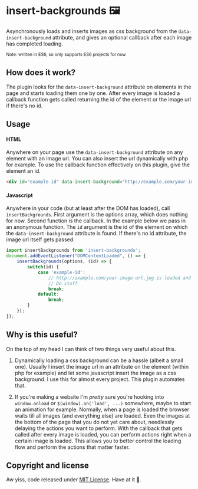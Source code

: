 # insert-backgrounds 🖼

Asynchronously loads and inserts images as css background from the `data-insert-background` attribute, and gives an optional callback after each image has completed loading.

<sup>Note: written in ES6, so only supports ES6 projects for now</sup>

## How does it work?

The plugin looks for the `data-insert-background` attribute on elements in the page and starts loading them one by one. After every image is loaded a callback function gets called returning the id of the element or the image url if there's no id. 

## Usage

#### HTML 

Anywhere on your page use the `data-insert-background` attribute on any element with an image url. You can also insert the url dynamically with php for example. To use the callback function effectively on this plugin, give the element an id.

```html
<div id="example-id" data-insert-background="http://example.com/your-image-url.jpg"></div>
```

#### Javascript 

Anywhere in your code (but at least after the DOM has loaded), call `insertBackgrounds`. First argument is the options array, which does nothing for now. Second function is the callback. In the example below we pass in an anonymous function. The `id` argument is the id of the element on which the `data-insert-background` attribute is found. If there's no id attribute, the image url itself gets passed. 

```javascript
import insertBackgrounds from 'insert-backgrounds';
document.addEventListener("DOMContentLoaded", () => {
    insertBackgrounds(options, (id) => {
        switch(id) {
            case 'example-id': 
                // http://example.com/your-image-url.jpg is loaded and inserted!
                // Do stuff
                break;
            default:
                break;
        }        
    });
});
```

## Why is this useful?

On the top of my head I can think of two things very useful about this. 

1. Dynamically loading a css background can be a hassle (albeit a small one). Usually I insert the image url in an attribute on the element (within php for example) and let some javascript insert the image as a css background. I use this for almost every project. This plugin automates that.

2. If you're making a website I'm *pretty* sure you're hooking into `window.onload` or `$(window).on('load', ...)` somewhere, maybe to start an animation for example. Normally, when a page is loaded the browser waits till all images (and everything else) are loaded. Even the images at the bottom of the page that you do not yet care about, needlessly delaying the actions you want to perform. With the callback that gets called after every image is loaded, you can perform actions right when a certain image is loaded. This allows you to better control the loading flow and perform the actions that matter faster. 

## Copyright and license

Aw yiss, code released under [MIT License](https://github.com/kapoko/insert-backgrounds/blob/master/LICENSE). Have at it 🤘.
